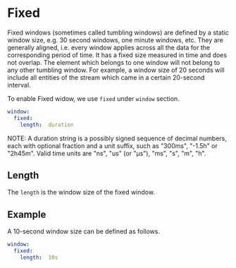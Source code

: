 # Fixed

Fixed windows (sometimes called tumbling windows) are defined by a static window size, e.g. 30 second
windows, one minute windows, etc. They are generally aligned, i.e. every window applies across all 
the data for the corresponding period of time.  It has a fixed size measured in time and does not 
overlap. The element which belongs to one window will not belong to any other tumbling window.
For example, a window size of 20 seconds will include all entities of the stream which came in a 
certain 20-second interval.

To enable Fixed widow, we use `fixed` under `window` section.

```yaml
window:
  fixed:
    length:  duration
```

NOTE: A duration string is a possibly signed sequence of decimal numbers, each with optional fraction
and a unit suffix, such as "300ms", "-1.5h" or "2h45m". Valid time units are "ns", "us" (or "µs"), "ms", "s", "m", "h".

## Length

The `length` is the window size of the fixed window. 

## Example

A 10-second window size can be defined as follows.
```yaml
window:
  fixed:
    length:  10s
```